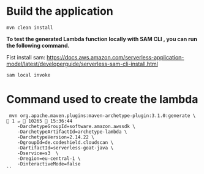 
# Build the application
`mvn clean install`

**To test the generated Lambda function locally with SAM CLI , you can run the following command.**

Fist install sam: https://docs.aws.amazon.com/serverless-application-model/latest/developerguide/serverless-sam-cli-install.html

`sam local invoke`

# Command used to create the lambda

```
 mvn org.apache.maven.plugins:maven-archetype-plugin:3.1.0:generate \                                                                                                                                                1 ↵  10265  15:36:44
    -DarchetypeGroupId=software.amazon.awssdk \
    -DarchetypeArtifactId=archetype-lambda \
    -DarchetypeVersion=2.14.22 \
    -DgroupId=de.codeshield.cloudscan \
    -DartifactId=serverless-goat-java \
    -Dservice=s3  \
    -Dregion=eu-central-1 \
    -DinteractiveMode=false
``
